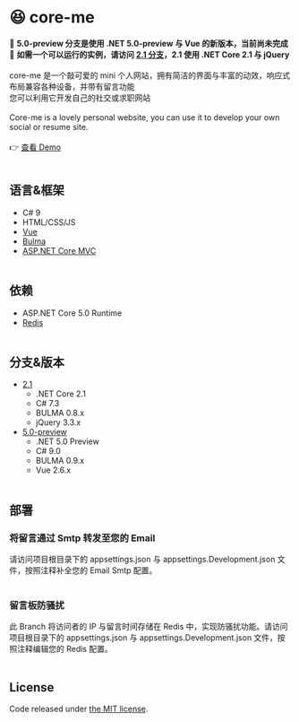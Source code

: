 # 😆 core-me
🚧 __5.0-preview 分支是使用 .NET 5.0-preview 与 Vue 的新版本，当前尚未完成__
<br>
🚧 __如需一个可以运行的实例，请访问 [2.1 分支](https://github.com/Surbowl/core-me/tree/2.1)，2.1 使用 .NET Core 2.1 与 jQuery__
<br><br>
core-me 是一个敲可爱的 mini 个人网站，拥有简洁的界面与丰富的动效，响应式布局兼容各种设备，并带有留言功能
<br>
您可以利用它开发自己的社交或求职网站
<br><br>
Core-me is a lovely personal website, you can use it to develop your own social or resume site.
<br><br>
👉 [查看 Demo](https://surbowl.online)
<br><br>
## 语言&框架
- C# 9
- HTML/CSS/JS
- [Vue](https://vuejs.org/)
- [Bulma](https://github.com/jgthms/bulma)
- [ASP.NET Core MVC](https://github.com/aspnet/AspNetCore)
<br><br>
## 依赖
- ASP.NET Core 5.0 Runtime
- [Redis](https://github.com/microsoftarchive/redis/releases)
<br><br>
## 分支&版本
- [2.1](https://github.com/Surbowl/core-me/tree/2.1) 
  - .NET Core 2.1
  - C# 7.3
  - BULMA 0.8.x
  - jQuery 3.3.x
- [5.0-preview](https://github.com/Surbowl/core-me/tree/5.0-preview) 
  - .NET 5.0 Preview
  - C# 9.0
  - BULMA 0.9.x
  - Vue 2.6.x
<br><br>
## 部署
### 将留言通过 Smtp 转发至您的 Email
请访问项目根目录下的 appsettings.json 与 appsettings.Development.json 文件，按照注释补全您的 Email Smtp 配置。
<br><br>
### 留言板防骚扰
此 Branch 将访问者的 IP 与留言时间存储在 Redis 中，实现防骚扰功能。请访问项目根目录下的 appsettings.json 与 appsettings.Development.json 文件，按照注释编辑您的 Redis 配置。
<br><br>
## License
Code released under [the MIT license](https://github.com/Surbowl/core-me/blob/master/LICENSE).
